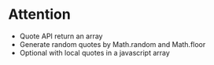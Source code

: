 # Attention
- Quote API return an array
- Generate random quotes by Math.random and Math.floor
- Optional with local quotes in a javascript array